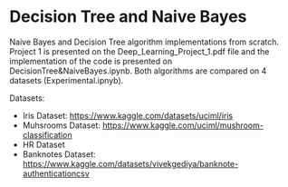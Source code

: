# Decision Tree and Naive Bayes
Naive Bayes and Decision Tree algorithm implementations from scratch.
Project 1 is presented on the Deep_Learning_Project_1.pdf file and the implementation of the code is presented on DecisionTree&NaiveBayes.ipynb.
Both algorithms are compared on 4 datasets (Experimental.ipnyb).

Datasets:
  - Iris Dataset: https://www.kaggle.com/datasets/uciml/iris
  - Muhsrooms Dataset: https://www.kaggle.com/uciml/mushroom-classification
  - HR Dataset
  - Banknotes Dataset: https://www.kaggle.com/datasets/vivekgediya/banknote-authenticationcsv
